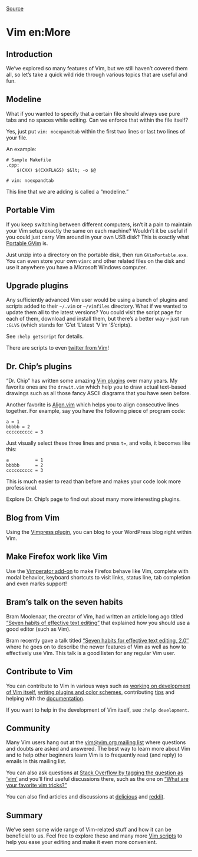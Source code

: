 
[Source](http://swaroopch.com/notes/Vim_en-More/ "Permalink to Vim en:More")

# Vim en:More

##  Introduction

We’ve explored so many features of Vim, but we still haven’t covered them all, so let’s take a quick wild ride through various topics that are useful and fun.

##  Modeline

What if you wanted to specify that a certain file should always use pure tabs and no spaces while editing. Can we enforce that within the file itself?

Yes, just put `vim: noexpandtab` within the first two lines or last two lines of your file.

An example:


    # Sample Makefile
    .cpp:
        $(CXX) $(CXXFLAGS) $&lt; -o $@

    # vim: noexpandtab

This line that we are adding is called a “modeline.”

##  Portable Vim

If you keep switching between different computers, isn’t it a pain to maintain your Vim setup exactly the same on each machine? Wouldn’t it be useful if you could just carry Vim around in your own USB disk? This is exactly what [Portable GVim][1] is.

Just unzip into a directory on the portable disk, then run `GVimPortable.exe`. You can even store your own `vimrc` and other related files on the disk and use it anywhere you have a Microsoft Windows computer.

##  Upgrade plugins

Any sufficiently advanced Vim user would be using a bunch of plugins and scripts added to their `~/.vim` or `~/vimfiles` directory. What if we wanted to update them all to the latest versions? You could visit the script page for each of them, download and install them, but there’s a better way – just run `:GLVS` (which stands for ‘G’et ‘L’atest ‘V’im ‘S’cripts).

See `:help getscript` for details.

There are scripts to even [twitter from Vim][2]!

##  Dr. Chip’s plugins

“Dr. Chip” has written some amazing [Vim plugins][3] over many years. My favorite ones are the `drawit.vim` which help you to draw actual text-based drawings such as all those fancy ASCII diagrams that you have seen before.

Another favorite is [Align.vim][4] which helps you to align consecutive lines together. For example, say you have the following piece of program code:


    a = 1
    bbbbb = 2
    cccccccccc = 3

Just visually select these three lines and press `t=`, and voila, it becomes like this:


    a          = 1
    bbbbb      = 2
    cccccccccc = 3

This is much easier to read than before and makes your code look more professional.

Explore Dr. Chip’s page to find out about many more interesting plugins.

##  Blog from Vim

Using the [Vimpress plugin][5], you can blog to your WordPress blog right within Vim.

##  Make Firefox work like Vim

Use the [Vimperator add-on][6] to make Firefox behave like Vim, complete with modal behavior, keyboard shortcuts to visit links, status line, tab completion and even marks support!

##  Bram’s talk on the seven habits

Bram Moolenaar, the creator of Vim, had written an article long ago titled [“Seven habits of effective text editing”][7] that explained how you should use a good editor (such as Vim).

Bram recently gave a talk titled [“Seven habits for effective text editing, 2.0″][8] where he goes on to describe the newer features of Vim as well as how to effectively use Vim. This talk is a good listen for any regular Vim user.

##  Contribute to Vim

You can contribute to Vim in various ways such as [working on development of Vim itself][9], [writing plugins and color schemes][10], contributing [tips][11] and helping with the [documentation][12].

If you want to help in the development of Vim itself, see `:help development`.

##  Community

Many Vim users hang out at the [vim@vim.org mailing list][13] where questions and doubts are asked and answered. The best way to learn more about Vim and to help other beginners learn Vim is to frequently read (and reply) to emails in this mailing list.

You can also ask questions at [Stack Overflow by tagging the question as ‘vim’][14] and you’ll find useful discussions there, such as the one on [“What are your favorite vim tricks?”][15]

You can also find articles and discussions at [delicious][16] and [reddit][17].

##  Summary

We’ve seen some wide range of Vim-related stuff and how it can be beneficial to us. Feel free to explore these and many more [Vim scripts][10] to help you ease your editing and make it even more convenient.

* * *

   [1]: http://portablegvim.sourceforge.net
   [2]: http://www.vim.org/scripts/script.php?script_id=1853
   [3]: http://mysite.verizon.net/astronaut/vim/
   [4]: http://www.vim.org/scripts/script.php?script_id=294
   [5]: http://www.vim.org/scripts/script.php?script_id=1953
   [6]: http://vimperator.mozdev.org/
   [7]: http://www.moolenaar.net/habits.html
   [8]: http://video.google.com/videoplay?docid=2538831956647446078&amp;q=%22Google%2BengEDU%22
   [9]: http://groups.google.com/group/vim_dev
   [10]: http://www.vim.org/scripts/
   [11]: http://vim.wikia.com
   [12]: http://vimdoc.sourceforge.net
   [13]: http://www.vim.org/maillist.php#vim
   [14]: http://stackoverflow.com/questions/tagged/vim
   [15]: http://stackoverflow.com/questions/95072/what-are-your-favorite-vim-tricks
   [16]: http://delicious.com/popular/vim
   [17]: http://www.reddit.com/r/vim/
  
